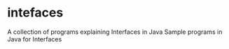 # intefaces
A collection of programs explaining Interfaces in Java
Sample programs in Java for Interfaces
